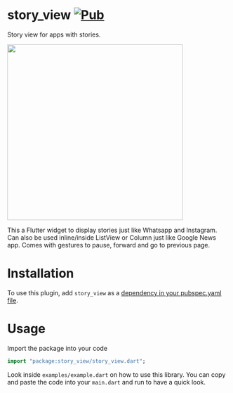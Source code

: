 # story_view [![Pub](https://img.shields.io/pub/v/story_view.svg)](https://pub.dev/packages/story_view)

Story view for apps with stories.

<p float="left">
  <img src="https://i.ibb.co/mGMhvQp/storyview.gif" width=400 />
</p>


This a Flutter widget to display stories just like Whatsapp and Instagram. Can also be used
inline/inside ListView or Column just like Google News app. Comes with gestures
to pause, forward and go to previous page.

# Installation

To use this plugin, add `story_view` as a [dependency in your pubspec.yaml file](https://flutter.io/platform-plugins/).

# Usage

Import the package into your code 

```dart
import "package:story_view/story_view.dart";
```

Look inside `examples/example.dart` on how to use this library. You can copy
and paste the code into your `main.dart` and run to have a quick look.
